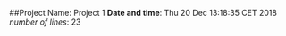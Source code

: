 ##Project Name:
 Project 1
**Date and time**: 
 Thu 20 Dec 13:18:35 CET 2018
*number of lines*:
 23
